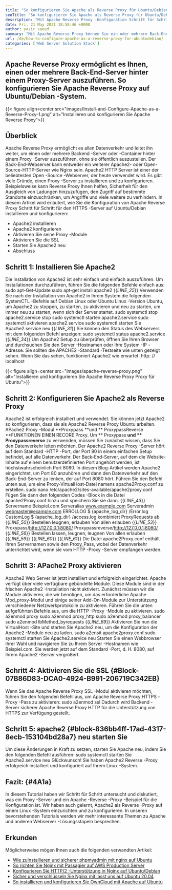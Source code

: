 ```yaml
---
title: "So konfigurieren Sie Apache als Reverse Proxy für Ubuntu/Debian" 
seoTitle: "So konfigurieren Sie Apache als Reverse Proxy für Ubuntu/Debian" 
description: "Mit Apache Reverse Proxy -Konfiguration Schritt für Schritt können Sie ein oder mehrere Back -End -Server hinter einem Proxy -Server mit mod_proxy unter Ubuntu/Debian Linux ausführen." 
date: Fri, 21 May 2021 18:58:46 +0000
author: yasir saeed
summary: "Mit Apache Reverse Proxy können Sie ein oder mehrere Back-End-Server hinter einem Proxy-Server ausführen. So konfigurieren Sie Apache Reverse Proxy auf Ubuntu/Debian -System." 
url: /de/how-to-configure-apache-as-a-reverse-proxy-for-ubuntudebian/
categories: ['Web Server Solution Stack']
---
```


## Apache Reverse Proxy ermöglicht es Ihnen, einen oder mehrere Back-End-Server hinter einem Proxy-Server auszuführen. So konfigurieren Sie Apache Reverse Proxy auf Ubuntu/Debian -System.

{{< figure align=center src="images/Install-and-Configure-Apache-as-a-Reverse-Proxy-1.png" alt="Installieren und konfigurieren Sie Apache Reverse Proxy">}}


## **Überblick**
Apache Reverse Proxy ermöglicht es allen Datenverkehr und leitet ihn weiter, um einen oder mehrere Backend -Server oder -Container hinter einem Proxy -Server auszuführen, ohne sie öffentlich auszustellen. Der Back-End-Webserver kann entweder ein weiterer Apache2- oder Open-Source-HTTP-Server wie Nginx sein. Apache2 HTTP Server ist einer der beliebtesten Open -Source -Webserver, der heute verwendet wird.
Es gibt viele Gründe, einen Proxy -Server zu installieren und zu konfigurieren. Beispielsweise kann Reverse Proxy Ihnen helfen, Sicherheit für den Ausgleich von Ladungen hinzuzufügen, den Zugriff auf bestimmte Standorte einzuschränken, um Angriffe und viele weitere zu verhindern. In diesem Artikel wird erläutert, wie Sie die Konfiguration von Apache Reverse Proxy Schritt für Schritt für den HTTPS -Server auf Ubuntu/Debian installieren und konfigurieren:
  * Apache2 installieren
  * Apache2 konfigurieren
  * Aktivieren Sie seine Proxy -Module
  * Aktivieren Sie die SSL
  * Starten Sie Apache2 neu
  * Abschluss

## Schritt 1: Installieren Sie Apache2
Die Installation von Apache2 ist sehr einfach und einfach auszuführen. Um Installationen durchzuführen, führen Sie die folgenden Befehle einfach aus:
sudo apt-Get-Update
sudo apt-get install apache2
{{_LINE_25_}}
Verwenden Sie nach der Installation von Apache2 in Ihrem System die folgenden SystemCTL -Befehle auf Debian Linux oder Ubuntu Linux -Version Ubuntu, um Apache2 zu stoppen, zu starten, zu aktivieren und neu zu starten, um immer neu zu starten, wenn sich der Server startet.
sudo systemctl stop apache2.service stop
sudo systemctl starten apache2.service
sudo systemctl aktivieren apache2.service
sudo systemctl starten Sie Apache2.service neu
{{_LINE_31_}}
Sie können den Status des Webservers mit dem folgenden Befehl anzeigen:
sudo systemctl status apache2.service
{{_LINE_34_}}
Um Apache2 Setup zu überprüfen, öffnen Sie Ihren Browser und durchsuchen Sie den Server -Hostnamen oder Ihre System -IP -Adresse. Sie sollten die APACHE2 -Standard -Testseite wie unten gezeigt sehen. Wenn Sie das sehen, funktioniert Apache2 wie erwartet. http: // localhost

{{< figure align=center src="images/apache-reverse-proxy.png" alt="Installieren und konfigurieren Sie Apache Reverse Proxy Proxy für Ubuntu">}}


## Schritt 2: Konfigurieren Sie Apache2 als Reverse Proxy
Apache2 ist erfolgreich installiert und verwendet. Sie können jetzt Apache2 so konfigurieren, dass sie als Apache2 Reverse Proxy Ubuntu arbeiten. APache2 Proxy -Modul **Proxypass  **und **  ProxypassReverse  **FUNKTIONEN EINEN RECORE Proxy. Um **  Proxypass  **und **  Proxypassreverse**  zu verwenden, müssen Sie zunächst wissen, dass Sie den Datenverkehr leiten möchten.
Der Apache2 Reverse Proxy -Server hört auf dem Standard -HTTP -Port, der Port 80 in einem einfachen Setup befindet, auf alle Datenverkehr. Der Back-End-Server, auf dem die Website-Inhalte auf einem benutzerdefinierten Port angehört werden, ist höchstwahrscheinlich Port 8080.
In diesem Blog-Artikel werden Apache2 eingerichtet, um Port 80 anzuhören und dann den Datenverkehr auf den Back-End-Server zu lenken, der auf Port 8080 hört. Führen Sie den Befehl unten aus, um eine Proxy-VirtualHost-Datei namens apache2Proxy.conf zu erstellen.
sudo nano /etc/apache2/sites-available/apache2proxy.conf
Fügen Sie dann den folgenden Codes -Block in die Datei apache2Proxy.conf hinzu und speichern Sie sie dann.
{{_LINE_43_}}
        Servername Beispiel.com
        Serveralias www.example.com
        Serveradmin webmaster@example.com
        ERROLLOG $ {apache_log_dir} /Error.log
        CustomLog $ {apache_log_dir} /access.log kombiniert
        ProxyRequests ab
{{_LINE_50_}}
          Bestellen leugnen, erlauben
          Von allen erlauben
{{_LINE_53_}}
        Proxypass/http://127.0.0.1:8080/
        Proxypassreverse/http://127.0.0.1:8080/
{{_LINE_56_}}
          Bestellen lassen, leugnen, leugnen
          Von allen erlauben
{{_LINE_59_}}
{{_LINE_60_}}
{{_LINE_61_}}
Die Datei apache2Proxy.conf enthält Ihren Servernamen sowie den Proxy_Pass, wobei der Datenverkehr unterrichtet wird, wenn sie vom HTTP -Proxy -Server empfangen werden.

## Schritt 3: APache2 Proxy aktivieren
Apache2 Web Server ist jetzt installiert und erfolgreich eingerichtet. Apache verfügt über viele verfügbare gebündelte Module. Diese Module sind in der frischen Apache2 -Installation nicht aktiviert. Zunächst müssen wir die Module aktivieren, die wir benötigen, um das erforderliche Apache Mod_proxy-Modul und einige seiner Add-On-Module zur Unterstützung verschiedener Netzwerkprotokolle zu aktivieren. Führen Sie die unten aufgeführten Befehle aus, um die HTTP -Proxy -Module zu aktivieren.
sudo a2enmod proxy
sudo a2enmod proxy_http
sudo a2enmod proxy_balancer
sudo a2enmod lbMethod_byrequests
{{_LINE_69_}}
Aktivieren Sie nun die VirtualHost -Site und starten Sie Apache2 neu, um die Konfiguration der Apache2 -Module neu zu laden.
sudo a2ensit apache2proxy.conf
sudo systemctl starten Sie Apache2.service neu
Starten Sie einen Webbrowser Ihrer Wahl und navigieren Sie zu Ihrem Server -Hostnamen wie Beispiel.com. Sie werden jetzt auf dem Standard -Port, d. H. 8080, auf Ihrem Apache2 -Server vergrößert.

## Schritt 4: Aktivieren Sie die SSL   {#Block-07B86D83-DCA0-4924-B991-206719C342EB}
Wenn Sie das Apache Reverse Proxy SSL -Modul aktivieren möchten, führen Sie den folgenden Befehl aus, um Apache Reverse Proxy HTTPS -Proxy -Pass zu aktivieren:
sudo a2enmod ssl
Dadurch wird Backend -Server sicherer Apache Reverse Proxy HTTP für die Unterstützung von HTTPS zur Verfügung gestellt.

## Schritt 5: apache2   {#block-836bb4ff-17ad-4317-8ecb-153104bd28a7} neu starten Sie
Um diese Änderungen in Kraft zu setzen, starten Sie Apache neu, indem Sie den folgenden Befehl ausführen:
sudo systemctl starten Sie Apache2.service neu
Glückwunsch! Sie haben Apache2 Reverse -Proxy erfolgreich installiert und konfiguriert auf Ihrem Linux -System.

## **Fazit:** {#4A1a}
In diesem Tutorial haben wir Schritt für Schritt untersucht und diskutiert, was ein Proxy -Server und ein Apache -Reverse -Proxy -Beispiel für die Konfiguration ist. Wir haben auch gelernt, Apache2 als Reverse -Proxy auf einem Linux -System einzurichten und zu konfigurieren. In unseren bevorstehenden Tutorials werden wir mehr interessante Themen zu Apache und anderen Webserver -Lösungsstapeln besprechen.

## Erkunden
Möglicherweise mögen Ihnen auch die folgenden verwandten Artikel:
  * [Wie zu][1][Installieren und sicherer phpmyadmin mit nginx auf Ubuntu][2]
  * [So richten Sie Nginx mit Passagier auf AWS Production Server][3]
  * [Konfigurieren Sie HTTP/2 -Unterstützung in Nginx auf Ubuntu/Debian][4]
  * [Sicher und verschlüsseln Sie Nginx mit lasst uns auf Ubuntu 20.04][5]
  * [So installieren und konfigurieren Sie OwnCloud mit Apache auf Ubuntu][6]

  
[1]: https://blog.containerize.com/web-server-solution-stack/de/how-to-configure-apache-as-a-reverse-proxy-for-ubuntudebian/
[2]: https://blog.containerize.com/web-server-solution-stack/how-to-install-and-secure-phpmyadmin-with-nginx-on-ubuntu/
[3]: https://blog.containerize.com/web-server-solution-stack/how-to-setup-nginx-with-passenger-on-aws-production-server/
[4]: https://blog.containerize.com/web-server-solution-stack/how-to-configure-http2-support-in-nginx-on-ubuntudebian/
[5]: https://blog.containerize.com/web-server-solution-stack/how-to-secure-nginx-with-letsencrypt-on-ubuntu-20-04/
[6]: https://blog.containerize.com/backup-and-sync-software/how-to-install-and-configure-owncloud-with-apache-on-ubuntu/
